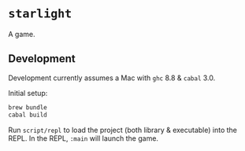 # `starlight`

A game.


## Development

Development currently assumes a Mac with `ghc` 8.8 & `cabal` 3.0.

Initial setup:

```bash
brew bundle
cabal build
```

Run `script/repl` to load the project (both library & executable) into the REPL. In the REPL, `:main` will launch the game.
